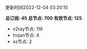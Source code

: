 更新时间2022-12-04 03:20:15

**总订阅: 45**
**总节点: 700**
**有效节点: 125**
- v2ray节点: 119
- trojan节点: 4
- ss节点: 2
